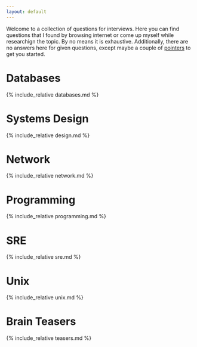 ```yaml
---
layout: default
---
```


Welcome to a collection of questions for interviews. Here you can find questions that I found by browsing internet or come up myself while researchign the topic. By no means it is exhaustive. Additionally, there are no answers here for given questions, except maybe a couple of [pointers](https://en.wikipedia.org/wiki/Pointer_(computer_programming)) to get you started. 

# Databases
{% include_relative databases.md %}


# Systems Design
{% include_relative design.md %}


# Network
{% include_relative network.md %}


# Programming
{% include_relative programming.md %}


# SRE
{% include_relative sre.md %}


# Unix
{% include_relative unix.md %}


# Brain Teasers
{% include_relative teasers.md %}




